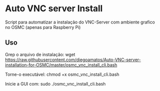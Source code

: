 Auto VNC server Install
==========

Script para automatizar a instalação do VNC-Server com ambiente grafico no OSMC (apenas para Raspberry Pi)

Uso
-----

Grep o arquivo de instalação:
wget https://raw.githubusercontent.com/diegoamatos/Auto-VNC-server-installation-for-OSMC/master/osmc_vnc_install_cli.bash

Torne-o executável:
chmod +x osmc_vnc_install_cli.bash

Inicie a GUI com:
sudo ./osmc_vnc_install_cli.bash
    
